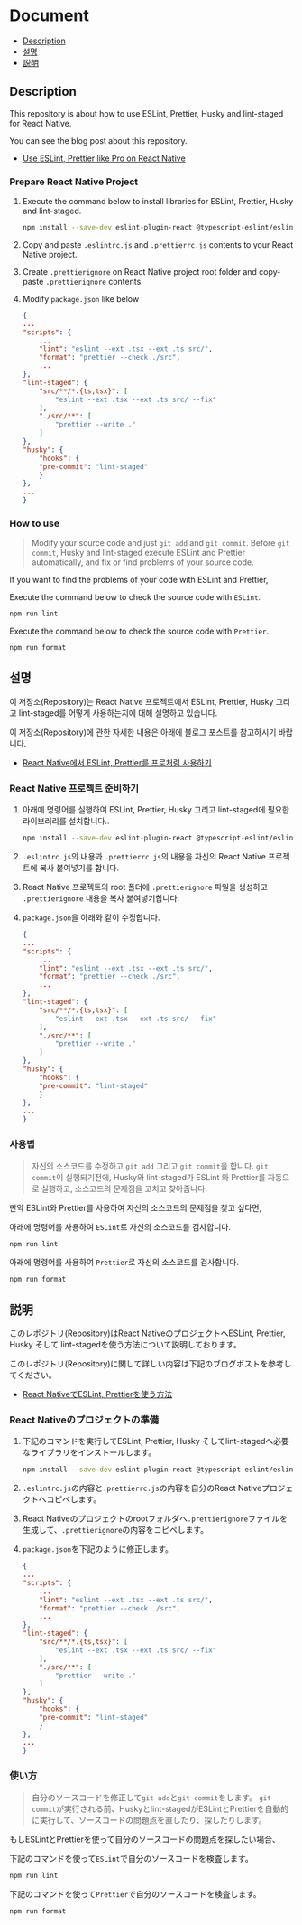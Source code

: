 # Document

- [Description](#description)
- [설명](#설명)
- [説明](#説明)

## Description

This repository is about how to use ESLint, Prettier, Husky and lint-staged for React Native.

You can see the blog post about this repository.

- [Use ESLint, Prettier like Pro on React Native](https://dev-yakuza.github.io/react-native/eslint-prettier-husky-lint-staged/)

### Prepare React Native Project

1. Execute the command below to install libraries for ESLint, Prettier, Husky and lint-staged.

    ```bash
    npm install --save-dev eslint-plugin-react @typescript-eslint/eslint-plugin @typescript-eslint/parser eslint-plugin-react-hooks prettier eslint-plugin-prettier husky lint-staged
    ```

1. Copy and paste `.eslintrc.js` and `.prettierrc.js` contents to your React Native project.
1. Create `.prettierignore` on React Native project root folder and copy-paste `.prettierignore` contents
1. Modify `package.json` like below

    ```json
    {
    ...
    "scripts": {
        ...
        "lint": "eslint --ext .tsx --ext .ts src/",
        "format": "prettier --check ./src",
        ...
    },
    "lint-staged": {
        "src/**/*.{ts,tsx}": [
            "eslint --ext .tsx --ext .ts src/ --fix"
        ],
        "./src/**": [
            "prettier --write ."
        ]
    },
    "husky": {
        "hooks": {
        "pre-commit": "lint-staged"
        }
    },
    ...
    }
    ```

### How to use

> Modify your source code and just `git add` and `git commit`.
> Before `git commit`, Husky and lint-staged execute ESLint and Prettier automatically, and fix or find problems of your source code.

If you want to find the problems of your code with ESLint and Prettier,

Execute the command below to check the source code with `ESLint`.

```bash
npm run lint
```

Execute the command below to check the source code with `Prettier`.

```bash
npm run format
```

## 설명

이 저장소(Repository)는 React Native 프로젝트에서 ESLint, Prettier, Husky 그리고 lint-staged를 어떻게 사용하는지에 대해 설명하고 있습니다.

이 저장소(Repository)에 관한 자세한 내용은 아래에 블로그 포스트를 참고하시기 바랍니다.

- [React Native에서 ESLint, Prettier를 프로처럼 사용하기](https://dev-yakuza.github.io/ko/react-native/eslint-prettier-husky-lint-staged/)

### React Native 프로젝트 준비하기

1. 아래에 명령어를 실행하여 ESLint, Prettier, Husky 그리고 lint-staged에 필요한 라이브러리를 설치합니다..

    ```bash
    npm install --save-dev eslint-plugin-react @typescript-eslint/eslint-plugin @typescript-eslint/parser eslint-plugin-react-hooks prettier eslint-plugin-prettier husky lint-staged
    ```

1. `.eslintrc.js`의 내용과 `.prettierrc.js`의 내용을 자신의 React Native 프로젝트에 복사 붙여넣기를 합니다.
1. React Native 프로젝트의 root 폴더에 `.prettierignore` 파일을 생성하고 `.prettierignore` 내용을 복사 붙여넣기합니다.
1. `package.json`을 아래와 같이 수정합니다.

    ```json
    {
    ...
    "scripts": {
        ...
        "lint": "eslint --ext .tsx --ext .ts src/",
        "format": "prettier --check ./src",
        ...
    },
    "lint-staged": {
        "src/**/*.{ts,tsx}": [
            "eslint --ext .tsx --ext .ts src/ --fix"
        ],
        "./src/**": [
            "prettier --write ."
        ]
    },
    "husky": {
        "hooks": {
        "pre-commit": "lint-staged"
        }
    },
    ...
    }
    ```

### 사용법

> 자신의 소스코드를 수정하고 `git add` 그리고 `git commit`을 합니다.
> `git commit`이 실행되기전에, Husky와 lint-staged가 ESLint 와 Prettier를 자동으로 실행하고, 소스코드의 문제점을 고치고 찾아줍니다.

만약 ESLint와 Prettier를 사용하여 자신의 소스코드의 문제점을 찾고 싶다면,

아래에 명령어를 사용하여 `ESLint`로 자신의 소스코드를 검사합니다.

```bash
npm run lint
```

아래에 명령어를 사용하여 `Prettier`로 자신의 소스코드를 검사합니다.

```bash
npm run format
```

## 説明

このレポジトリ(Repository)はReact NativeのプロジェクトへESLint, Prettier, Husky そして lint-stagedを使う方法について説明しております。

このレポジトリ(Repository)に関して詳しい内容は下記のブログポストを参考してください。

- [React NativeでESLint, Prettierを使う方法](https://dev-yakuza.github.io/react-native/eslint-prettier-husky-lint-staged/)

### React Nativeのプロジェクトの準備

1. 下記のコマンドを実行してESLint, Prettier, Husky そしてlint-stagedへ必要なライブラリをインストールします。
    ```bash
    npm install --save-dev eslint-plugin-react @typescript-eslint/eslint-plugin @typescript-eslint/parser eslint-plugin-react-hooks prettier eslint-plugin-prettier husky lint-staged
    ```

1. `.eslintrc.js`の内容と`.prettierrc.js`の内容を自分のReact Nativeプロジェクトへコピペします。
1. React Nativeのプロジェクトのrootフォルダへ`.prettierignore`ファイルを生成して、`.prettierignore`の内容をコピペします。
1. `package.json`を下記のように修正します。

    ```json
    {
    ...
    "scripts": {
        ...
        "lint": "eslint --ext .tsx --ext .ts src/",
        "format": "prettier --check ./src",
        ...
    },
    "lint-staged": {
        "src/**/*.{ts,tsx}": [
            "eslint --ext .tsx --ext .ts src/ --fix"
        ],
        "./src/**": [
            "prettier --write ."
        ]
    },
    "husky": {
        "hooks": {
        "pre-commit": "lint-staged"
        }
    },
    ...
    }
    ```

### 使い方

> 自分のソースコードを修正して`git add`と`git commit`をします。
> `git commit`が実行される前、Huskyとlint-stagedがESLintとPrettierを自動的に実行して、ソースコードの問題点を直したり、探したりします。

もしESLintとPrettierを使って自分のソースコードの問題点を探したい場合、

下記のコマンドを使って`ESLint`で自分のソースコードを検査します。

```bash
npm run lint
```

下記のコマンドを使って`Prettier`で自分のソースコードを検査します。

```bash
npm run format
```
